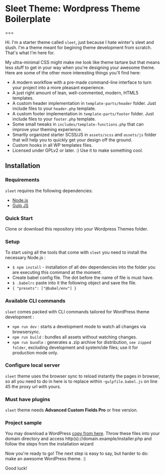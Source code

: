 # Sleet Theme: Wordpress Theme Boilerplate

===

Hi. I'm a starter theme called `sleet`, just because I hate winter's sleet and slush.
I'm a theme meant for begining theme development from scratch. That's what I'm here for.

My ultra-minimal CSS might make me look like theme tartare but that means less stuff to get in your way when you're designing your awesome theme. Here are some of the other more interesting things you'll find here:

-   A modern workflow with a pre-made command-line interface to turn your project into a more pleasant experience.
-   A just right amount of lean, well-commented, modern, HTML5 templates.
-   A custom header implementation in `template-parts/header` folder. Just include files to your `header.php` template.
-   A custom footer implementation in `template-parts/footer` folder. Just include files to your `footer.php` template.
-   Some small tweaks in `includes/template-functions.php` that can improve your theming experience.
-   Smartly organized starter SCSS/JS in `assets/scss` and `assets/js` folder that will help you to quickly get your design off the ground.
-   Custom hooks in all WP templates files.
-   Licensed under GPLv2 or later. :) Use it to make something cool.

## Installation

### Requirements

`sleet` requires the following dependencies:

-   [Node.js](https://nodejs.org/)
-   [Gulp JS](https://gulpjs.com/)

### Quick Start

Clone or download this repository into your Wordpress Themes folder.

### Setup

To start using all the tools that come with `sleet` you need to install the necessary Node.js :

-   `$ npm install` - installation of all dev dependencies into the folder you are executing this command at the moment.
-   Create babel config file. The dot before the name of file is must have.
-   `$ .babelrc` paste into it the following object and save the file.
-   `{ "presets": ["@babel/env"] }`

### Available CLI commands

`sleet` comes packed with CLI commands tailored for WordPress theme development :

-   `npm run dev` : starts a development mode to watch all changes via browsersync.
-   `npm run build` : bundles all assets without watching changes.
-   `npm run bundle` : generates a .zip archive for distribution, `see zipped folder`, excluding development and system/ide files; use it for production mode only.

### Configure local server

`sleet` theme uses the browser sync to reload instantly the pages in browser, so all you need to do in here
is to replace within -`gulpfile.babel.js` on line 45 the proxy url with yours.

### Must have plugins

`sleet` theme needs **Advanced Custom Fields Pro** or free version.

### Project sample

You may download a WordPress [copy from here](https://bit.ly/37XmJ9I). Throw these files into your domain directory and access http(s)://domain.example/installer.php and follow the steps from the installation wizard

Now you're ready to go! The next step is easy to say, but harder to do: make an awesome WordPress theme. :)

Good luck!
